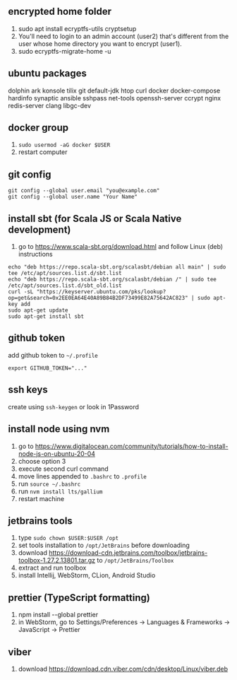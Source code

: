 encrypted home folder
---------------------

1. sudo apt install ecryptfs-utils cryptsetup
2. You'll need to login to an admin account (user2) that's different from the user whose home directory you want to encrypt (user1).
3. sudo ecryptfs-migrate-home -u <user1>

ubuntu packages
---------------

dolphin ark konsole tilix git default-jdk htop curl docker docker-compose hardinfo synaptic ansible sshpass net-tools openssh-server ccrypt nginx redis-server clang libgc-dev

docker group
------------

1. `sudo usermod -aG docker $USER`
2. restart computer

git config
----------

```
git config --global user.email "you@example.com"
git config --global user.name "Your Name"
```

install sbt (for Scala JS or Scala Native development)
------------------------------------------------------

1. go to https://www.scala-sbt.org/download.html and follow Linux (deb) instructions

```
echo "deb https://repo.scala-sbt.org/scalasbt/debian all main" | sudo tee /etc/apt/sources.list.d/sbt.list
echo "deb https://repo.scala-sbt.org/scalasbt/debian /" | sudo tee /etc/apt/sources.list.d/sbt_old.list
curl -sL "https://keyserver.ubuntu.com/pks/lookup?op=get&search=0x2EE0EA64E40A89B84B2DF73499E82A75642AC823" | sudo apt-key add
sudo apt-get update
sudo apt-get install sbt
```

github token
------------

add github token to `~/.profile`

```
export GITHUB_TOKEN="..."
```

ssh keys
--------

create using `ssh-keygen` or look in 1Password

install node using nvm
----------------------

1. go to https://www.digitalocean.com/community/tutorials/how-to-install-node-js-on-ubuntu-20-04
2. choose option 3
3. execute second curl command
4. move lines appended to `.bashrc` to `.profile`
5. run `source ~/.bashrc`
6. run `nvm install lts/gallium`
7. restart machine

jetbrains tools
---------------

1. type `sudo chown $USER:$USER /opt`
2. set tools installation to `/opt/JetBrains` before downloading
3. download https://download-cdn.jetbrains.com/toolbox/jetbrains-toolbox-1.27.2.13801.tar.gz to `/opt/JetBrains/Toolbox`
4. extract and run toolbox
5. install Intellij, WebStorm, CLion, Android Studio

prettier (TypeScript formatting)
--------------------------------

1. npm install --global prettier
2. in WebStorm, go to Settings/Preferences -> Languages & Frameworks -> JavaScript -> Prettier

viber
-----

1. download https://download.cdn.viber.com/cdn/desktop/Linux/viber.deb

